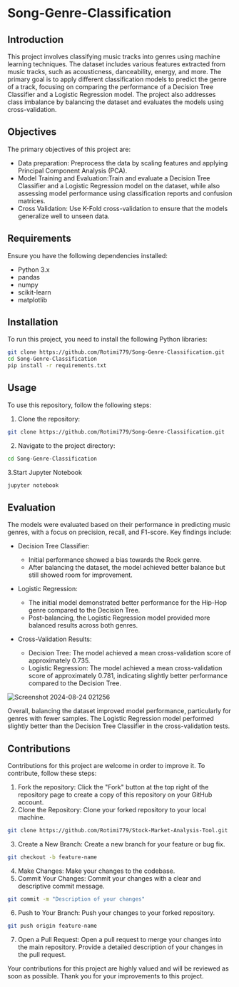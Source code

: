 # Song-Genre-Classification

## Introduction
This project involves classifying music tracks into genres using machine learning techniques. The dataset includes various features extracted from music tracks, such as acousticness, danceability, energy, and more. The primary goal is to apply different classification models to predict the genre of a track, focusing on comparing the performance of a Decision Tree Classifier and a Logistic Regression model. The project also addresses class imbalance by balancing the dataset and evaluates the models using cross-validation.

## Objectives
The primary objectives of this project are:
   - Data preparation: Preprocess the data by scaling features and applying Principal Component Analysis (PCA).
   - Model Training and Evaluation:Train and evaluate a Decision Tree Classifier and a Logistic Regression model on the dataset, while also assessing model performance using classification reports and confusion matrices.
   - Cross Validation: Use K-Fold cross-validation to ensure that the models generalize well to unseen data.
 
## Requirements
Ensure  you have the following dependencies installed:
   - Python 3.x
   - pandas
   - numpy
   - scikit-learn
   - matplotlib


## Installation
To run this project, you need to install the following Python libraries:

```bash
git clone https://github.com/Rotimi779/Song-Genre-Classification.git
cd Song-Genre-Classification
pip install -r requirements.txt
```

## Usage
To use this repository, follow the following steps:
1. Clone the repository:
```bash
git clone https://github.com/Rotimi779/Song-Genre-Classification.git
```
2. Navigate to the project directory:
```bash
cd Song-Genre-Classification
```
3.Start Jupyter Notebook
```bash
jupyter notebook
```

## Evaluation
The models were evaluated based on their performance in predicting music genres, with a focus on precision, recall, and F1-score. Key findings include:

- Decision Tree Classifier:
     - Initial performance showed a bias towards the Rock genre.
     - After balancing the dataset, the model achieved better balance but still showed room for improvement.

- Logistic Regression:
     - The initial model demonstrated better performance for the Hip-Hop genre compared to the Decision Tree.
     - Post-balancing, the Logistic Regression model provided more balanced results across both genres.

- Cross-Validation Results:
     - Decision Tree: The model achieved a mean cross-validation score of approximately 0.735.
     - Logistic Regression: The model achieved a mean cross-validation score of approximately 0.781, indicating slightly better performance compared to the Decision Tree.

![Screenshot 2024-08-24 021256](https://github.com/user-attachments/assets/81c7bda5-ebeb-44dd-bc7b-48c309b82700)


Overall, balancing the dataset improved model performance, particularly for genres with fewer samples. The Logistic Regression model performed slightly better than the Decision Tree Classifier in the cross-validation tests.

## Contributions
Contributions for this project are welcome in order to improve it. To contribute, follow these steps:
1. Fork the repository: Click the "Fork" button at the top right of the repository page to create a copy of this repository on your GitHub account.
2. Clone the Repository: Clone your forked repository to your local machine.
```bash
git clone https://github.com/Rotimi779/Stock-Market-Analysis-Tool.git
```
3. Create a New Branch: Create a new branch for your feature or bug fix.
```bash
git checkout -b feature-name
```
4. Make Changes: Make your changes to the codebase.
5. Commit Your Changes: Commit your changes with a clear and descriptive commit message.
```bash
git commit -m "Description of your changes"
```
6. Push to Your Branch: Push your changes to your forked repository.
```bash
git push origin feature-name
```
7. Open a Pull Request: Open a pull request to merge your changes into the main repository. Provide a detailed description of your changes in the pull request.

Your contributions for this project are highly valued and will be reviewed as soon as possible. Thank you for your improvements to this project.

